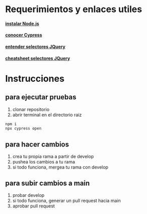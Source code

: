 # Requerimientos y enlaces utiles

#### [instalar Node.js](https://nodejs.org/)

#### [conocer Cypress](https://www.cypress.io/app)

#### [entender selectores JQuery](https://www.w3schools.com/jquery/jquery_selectors.asp)

#### [cheatsheet selectores JQuery](https://www.w3schools.com/jquery/jquery_ref_selectors.asp)

# Instrucciones

## para ejecutar pruebas

1. clonar repositorio
2. abrir terminal en el directorio raiz

```cmd
npm i
npx cypress open
```

## para hacer cambios

1. crea tu propia rama a partir de develop
2. pushea los cambios a tu rama
3. si todo funciona, mergea tu rama con develop

## para subir cambios a main

1. probar develop
2. si todo funciona, generar un pull request hacia main
3. aprobar pull request
